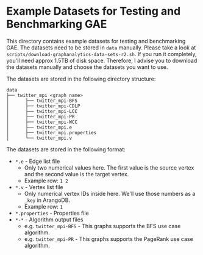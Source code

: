 # Example Datasets for Testing and Benchmarking GAE

This directory contains example datasets for testing and benchmarking GAE. The datasets need to be stored
in `data` manually. Please take a look at `scripts/download-graphanalytics-data-sets-r2.sh`. If you run it
completely, you'll need approx 1.5TB of disk space. Therefore, I advise you to download the datasets manually
and choose the datasets you want to use.

The datasets are stored in the following directory structure:

```
data
├── twitter_mpi <graph name>
│      ├── twitter_mpi-BFS
│      ├── twitter_mpi-CDLP
│      ├── twitter_mpi-LCC
│      ├── twitter_mpi-PR
│      ├── twitter_mpi-WCC
│      ├── twitter_mpi.e
│      ├── twitter_mpi.properties
│      └── twitter_mpi.v
``` 

The datasets are stored in the following format:
* `*.e` - Edge list file
  *  Only two numerical values here. The first value is the source vertex and the second value is the target vertex.
  * Example row: `1 2`
* `*.v` - Vertex list file
  * Only numerical vertex IDs inside here. We'll use those numbers as a `_key` in ArangoDB.
  * Example row: `1`
* `*.properties` - Properties file
* `*-*` - Algorithm output files
  * e.g. `twitter_mpi-BFS` - This graphs supports the BFS use case algorithm.
  * e.g. `twitter_mpi-PR` - This graphs supports the PageRank use case algorithm.
